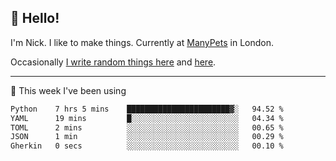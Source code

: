 ## 👋 Hello! 

I'm Nick. I like to make things. Currently at [ManyPets](https://manypets.com) in London.

Occasionally [I write random things here](https://nicksnell.com) and [here](https://twitter.com/nicksnell).

-------

🚀 This week I've been using

<!--START_SECTION:waka-->

```txt
Python    7 hrs 5 mins    ███████████████████████▓░   94.52 %
YAML      19 mins         █░░░░░░░░░░░░░░░░░░░░░░░░   04.34 %
TOML      2 mins          ░░░░░░░░░░░░░░░░░░░░░░░░░   00.65 %
JSON      1 min           ░░░░░░░░░░░░░░░░░░░░░░░░░   00.29 %
Gherkin   0 secs          ░░░░░░░░░░░░░░░░░░░░░░░░░   00.10 %
```

<!--END_SECTION:waka-->
